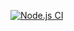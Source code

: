 [![Node.js CI](https://github.com/ngwenyawiseman/Car_CRUD_API/actions/workflows/node.js.yml/badge.svg)](https://github.com/ngwenyawiseman/Car_CRUD_API/actions/workflows/node.js.yml)

